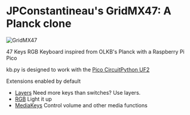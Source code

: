 # JPConstantineau's GridMX47: A Planck clone

![GridMX47](https://cdn.tindiemedia.com/images/resize/alLUevg6WzBFO9uqkOwd5Lw5tJY=/p/fit-in/1370x912/filters:fill(fff)/i/556481/products/2021-10-26T23%3A29%3A50.131Z-PXL_20211026_230848859.jpg?1635265805)

47 Keys RGB Keyboard inspired from OLKB's Planck with a Raspberry Pi Pico

kb.py is designed to work with the [Pico CircuitPython UF2](https://circuitpython.org/board/raspberry_pi_pico/)

Extensions enabled by default  
- [Layers](/docs/en/layers.md) Need more keys than switches? Use layers.
- [RGB](/docs/en/rgb.md) Light it up
- [MediaKeys](/docs/en/media_keys.md) Control volume and other media functions
